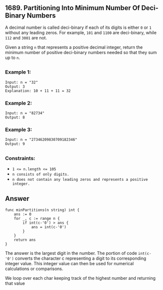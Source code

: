## 1689. Partitioning Into Minimum Number Of Deci-Binary Numbers

A decimal number is called deci-binary if each of its digits is either `0` or `1` without any leading zeros. For example, `101` and `1100` are deci-binary, while `112` and `3001` are not.

Given a string `n` that represents a positive decimal integer, return the minimum number of positive deci-binary numbers needed so that they sum up to `n`.
##

### Example 1:
```
Input: n = "32"
Output: 3
Explanation: 10 + 11 + 11 = 32
```
### Example 2:
```
Input: n = "82734"
Output: 8
```
### Example 3:
```
Input: n = "27346209830709182346"
Output: 9
```
##
### Constraints:

- `1 <= n.length <= 105`
- `n consists of only digits.`
- `n does not contain any leading zeros and represents a positive integer.`


## Answer
```
func minPartitions(n string) int {
    ans := 0  
    for _, c := range n {
        if int(c-'0') > ans {
            ans = int(c-'0')
        }
    }
    return ans
}
```

The answer is the largest digit in the number. The portion of code `int(c-'0')` converts the character c representing a digit to its corresponding integer value. This integer value can then be used for numerical calculations or comparisons. 

We loop over each char keeping track of the highest number and returning that value
